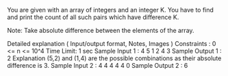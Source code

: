 You are given with an array of integers and an integer K. You have to find and print the count of all such pairs which have difference K.

Note: Take absolute difference between the elements of the array.

Detailed explanation ( Input/output format, Notes, Images )
Constraints :
0 <= n <= 10^4
Time Limit: 1 sec
Sample Input 1 :
4 
5 1 2 4
3
Sample Output 1 :
2
Explanation
(5,2) and (1,4) are the possible combinations as their absolute difference is 3.
Sample Input 2 :
4
4 4 4 4 
0
Sample Output 2 :
6
